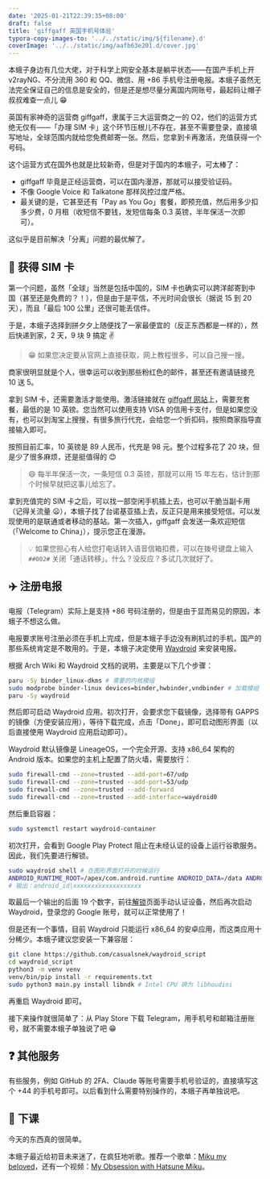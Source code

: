 ```yaml
---
date: '2025-01-21T22:39:35+08:00'
draft: false
title: 'giffgaff 英国手机号体验'
typora-copy-images-to: '../../static/img/${filename}.d'
coverImage: '../../static/img/aafb63e201.d/cover.jpg'
---
```


本蛾子身边有几位大佬，对于科学上网安全基本是躺平状态——在国产手机上开 v2rayNG、不分流用 360 和 QQ、微信、用 +86 手机号注册电报。本蛾子虽然无法完全保证自己的信息是安全的，但是还是想尽量分离国内网账号，最起码让帽子叔叔难查一点儿 😁

英国有家神奇的运营商 giffgaff，隶属于三大运营商之一的 O2，他们的运营方式绝无仅有——「办理 SIM 卡」这个环节压根儿不存在，甚至不需要登录，直接填写地址，全球范围内就给您免费邮寄一张。然后，您拿到卡再激活，充值获得一个号码。

这个运营方式在国外也就是比较新奇，但是对于国内的本蛾子，可太棒了：

- giffgaff 毕竟是正经运营商，可以在国内漫游，那就可以接受验证码。
- 不像 Google Voice 和 Talkatone 那样风控过度严格。
- 最关键的是，它甚至还有「Pay as You Go」套餐，即预充值，然后用多少扣多少费，0 月租（收短信不要钱，发短信每条 0.3 英镑，半年保活一次即可）。

这似乎是目前解决「分离」问题的最优解了。

## 📱 获得 SIM 卡

第一个问题，虽然「全球」当然是包括中国的，SIM 卡也确实可以跨洋邮寄到中国（甚至还是免费的？！），但是由于是平信，不光时间会很长（据说 15 到 20 天），而且「最后 100 公里」还很可能丢信件。

于是，本蛾子选择到拼夕夕上随便找了一家最便宜的（反正东西都是一样的），然后快递到家，2 天，9 块 9 搞定 ✌️

> 😁 如果您决定要从官网上直接获取，网上教程很多，可以自己搜一搜。

商家很明显就是个人，很幸运可以收到那些粉红色的邮件，甚至还有邀请链接充 10 送 5。

拿到 SIM 卡，还需要激活才能使用。激活链接就在 [giffgaff 网站](https://www.giffgaff.com)上，需要充套餐，最低的是 10 英镑。您当然可以使用支持 VISA 的信用卡支付，但是如果您没有，也可以到淘宝上搜搜，有很多旅行代充，会给您一个折扣码，按照商家指导直接输入即可。

按照目前汇率，10 英镑是 89 人民币，代充是 98 元。整个过程多花了 20 块，但是少了很多麻烦，还是挺值得的 😊

> 😄 每半年保活一次，一条短信 0.3 英镑，那就可以用 15 年左右，估计到那个时候早就把这事儿给忘了。

拿到充值完的 SIM 卡之后，可以找一部空闲手机插上去，也可以干脆当副卡用（记得关流量 😦），本蛾子找了台诺基亚插上去，反正只是用来接受短信。可以发现使用的是联通或者移动的基站。第一次插入，giffgaff 会发送一条欢迎短信（「Welcome to China」），提示您正在漫游。

> 💡 如果您担心有人给您打电话转入语音信箱扣费，可以在拨号键盘上输入 `##002#` 关闭「通话转移」。什么？没反应？多试几次就好了。

## ✈️ 注册电报

电报（Telegram）实际上是支持 +86 号码注册的，但是由于显而易见的原因，本蛾子不想这么做。

电报要求账号注册必须在手机上完成，但是本蛾子手边没有刷机过的手机，国产的那些系统肯定是不敢用的。于是，本蛾子决定使用 [Waydroid](https://waydro.id/) 来安装电报。

根据 Arch Wiki 和 Waydroid 文档的说明，主要是以下几个步骤：

```bash
paru -Sy binder_linux-dkms # 需要的内核模组
sudo modprobe binder-linux devices=binder,hwbinder,vndbinder # 加载模组
paru -Sy waydroid
```

然后即可启动 Waydroid 应用。初次打开，会要求您下载镜像，选择带有 GAPPS 的镜像（方便安装应用），等待下载完成，点击「Done」，即可启动图形界面（以后直接使用 Waydroid 应用启动即可）。

Waydroid 默认镜像是 LineageOS，一个完全开源、支持 x86_64 架构的 Android 版本。如果您的主机上配置了防火墙，需要放行：

```bash
sudo firewall-cmd --zone=trusted --add-port=67/udp
sudo firewall-cmd --zone=trusted --add-port=53/udp
sudo firewall-cmd --zone=trusted --add-forward
sudo firewall-cmd --zone=trusted --add-interface=waydroid0
```

然后重启容器：

```bash
sudo systemctl restart waydroid-container
```

初次打开，会看到 Google Play Protect 阻止在未经认证的设备上运行谷歌服务。因此，我们先要进行解锁。

```bash
sudo waydroid shell # 在图形界面打开的时候运行
ANDROID_RUNTIME_ROOT=/apex/com.android.runtime ANDROID_DATA=/data ANDROID_TZDATA_ROOT=/apex/com.android.tzdata ANDROID_I18N_ROOT=/apex/com.android.i18n sqlite3 /data/data/com.google.android.gsf/databases/gservices.db "select * from main where name = \"android_id\";" # 在 ADB Shell 中执行
# 输出：android_id|xxxxxxxxxxxxxxxxxxx
```

取最后一个输出的后面 19 个数字，前往[解锁](https://www.google.com/android/uncertified)页面手动认证设备，然后再次启动 Waydroid，登录您的 Google 账号，就可以正常使用了！

但是还有一个事情，目前 Waydroid 只能运行 x86_64 的安卓应用，而这类应用十分稀少。本蛾子建议您安装一下兼容层：

```bash
git clone https://github.com/casualsnek/waydroid_script
cd waydroid_script
python3 -m venv venv
venv/bin/pip install -r requirements.txt
sudo python3 main.py install libndk # Intel CPU 换为 libhoudini
```

再重启 Waydroid 即可。

接下来操作就很简单了：从 Play Store 下载 Telegram，用手机号和邮箱注册账号，就不需要本蛾子单独说了吧 😁

## ❓ 其他服务

有些服务，例如 GitHub 的 2FA、Claude 等账号需要手机号验证的，直接填写这个 +44 的手机号即可。以后看到什么需要特别操作的，本蛾子再单独说吧。

## 🎇 下课

今天的东西真的很简单。

本蛾子最近给初音未来迷了，在疯狂地听歌。推荐一个歌单：[Miku my beloved](https://open.spotify.com/playlist/1sDhB3vohFXhjb2bTwQiBr)，还有一个视频：[My Obsession with Hatsune Miku](http://youtube.com/watch?v=pj54_Ses0pM)。

